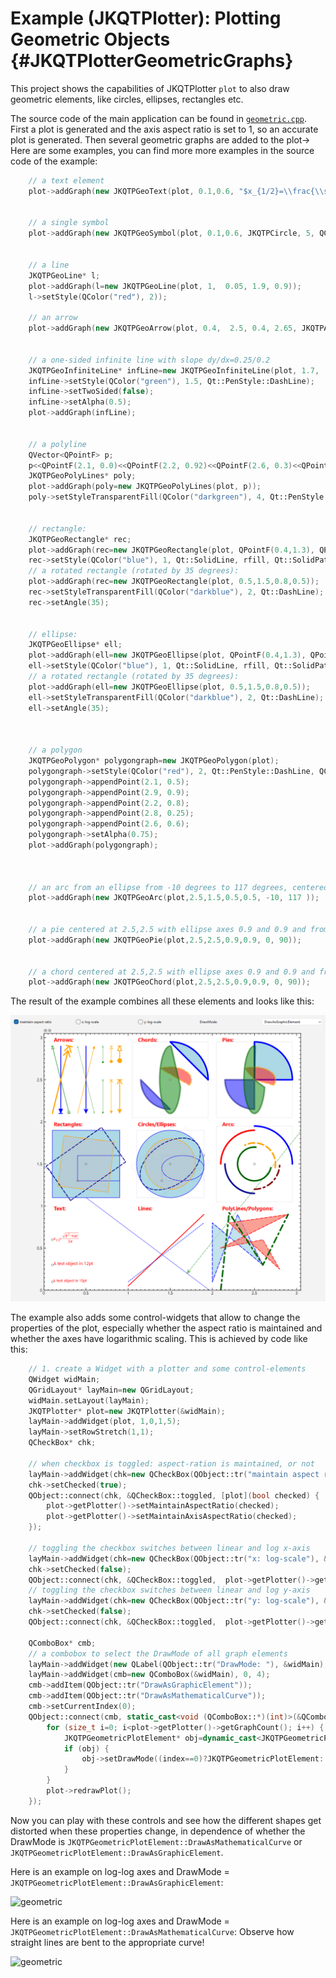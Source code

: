 # Example (JKQTPlotter): Plotting Geometric Objects                                      {#JKQTPlotterGeometricGraphs}



This project shows the capabilities of JKQTPlotter `plot` to also draw geometric elements, like circles, ellipses, rectangles etc.

The source code of the main application can be found in  [`geometric.cpp`](https://github.com/jkriege2/JKQtPlotter/tree/master/examples/geometric/geometric.cpp). First a plot is generated and the axis aspect ratio is set to 1, so an accurate plot is generated. Then several geometric graphs are added to the plot-> Here are some examples, you can find more more examples in the source code of the example:

```.cpp
    // a text element
    plot->addGraph(new JKQTPGeoText(plot, 0.1,0.6, "$x_{1/2}=\\frac{\\sqrt{b^2-4ac}}{2a}$", 10, QColor("red")));

    
    // a single symbol
    plot->addGraph(new JKQTPGeoSymbol(plot, 0.1,0.6, JKQTPCircle, 5, QColor("grey")));

    
    // a line
    JKQTPGeoLine* l;
	plot->addGraph(l=new JKQTPGeoLine(plot, 1,  0.05, 1.9, 0.9));
    l->setStyle(QColor("red"), 2));
   
    // an arrow
    plot->addGraph(new JKQTPGeoArrow(plot, 0.4,  2.5, 0.4, 2.65, JKQTPArrowAndStop, JKQTPFilledArrow));

    
    // a one-sided infinite line with slope dy/dx=0.25/0.2
    JKQTPGeoInfiniteLine* infLine=new JKQTPGeoInfiniteLine(plot, 1.7,  0.2, 0.2, 0.25);
    infLine->setStyle(QColor("green"), 1.5, Qt::PenStyle::DashLine);
    infLine->setTwoSided(false);
    infLine->setAlpha(0.5);
    plot->addGraph(infLine);

    
    // a polyline
    QVector<QPointF> p;
    p<<QPointF(2.1, 0.0)<<QPointF(2.2, 0.92)<<QPointF(2.6, 0.3)<<QPointF(2.9, 0.9);
	JKQTPGeoPolyLines* poly;
    plot->addGraph(poly=new JKQTPGeoPolyLines(plot, p));
	poly->setStyleTransparentFill(QColor("darkgreen"), 4, Qt::PenStyle::DashDotLine);

    
    // rectangle:
	JKQTPGeoRectangle* rec;
    plot->addGraph(rec=new JKQTPGeoRectangle(plot, QPointF(0.4,1.3), QPointF(0.9,1.6)));
	rec->setStyle(QColor("blue"), 1, Qt::SolidLine, rfill, Qt::SolidPattern);
    // a rotated rectangle (rotated by 35 degrees):
    plot->addGraph(rec=new JKQTPGeoRectangle(plot, 0.5,1.5,0.8,0.5));
	rec->setStyleTransparentFill(QColor("darkblue"), 2, Qt::DashLine);
	rec->setAngle(35);

    
    // ellipse:
	JKQTPGeoEllipse* ell;
    plot->addGraph(ell=new JKQTPGeoEllipse(plot, QPointF(0.4,1.3), QPointF(0.9,1.6)));
	ell->setStyle(QColor("blue"), 1, Qt::SolidLine, rfill, Qt::SolidPattern);
    // a rotated rectangle (rotated by 35 degrees):
    plot->addGraph(ell=new JKQTPGeoEllipse(plot, 0.5,1.5,0.8,0.5));
	ell->setStyleTransparentFill(QColor("darkblue"), 2, Qt::DashLine);
	ell->setAngle(35);


    
    // a polygon
    JKQTPGeoPolygon* polygongraph=new JKQTPGeoPolygon(plot);
	polygongraph->setStyle(QColor("red"), 2, Qt::PenStyle::DashLine, QColor("salmon"), Qt::SolidPattern);
    polygongraph->appendPoint(2.1, 0.5);
    polygongraph->appendPoint(2.9, 0.9);
    polygongraph->appendPoint(2.2, 0.8);
    polygongraph->appendPoint(2.8, 0.25);
    polygongraph->appendPoint(2.6, 0.6);
    polygongraph->setAlpha(0.75);
    plot->addGraph(polygongraph);
	

    
    // an arc from an ellipse from -10 degrees to 117 degrees, centered at 2.5,1.5 and full axes of 0.5 and 0.5
    plot->addGraph(new JKQTPGeoArc(plot,2.5,1.5,0.5,0.5, -10, 117 ));

    
    // a pie centered at 2.5,2.5 with ellipse axes 0.9 and 0.9 and from angle 0 degrees to 90 degrees
    plot->addGraph(new JKQTPGeoPie(plot,2.5,2.5,0.9,0.9, 0, 90));

    
    // a chord centered at 2.5,2.5 with ellipse axes 0.9 and 0.9 and from angle 0 degrees to 90 degrees
    plot->addGraph(new JKQTPGeoChord(plot,2.5,2.5,0.9,0.9, 0, 90));

```

The result of the example combines all these elements and looks like this:

![geometric](https://raw.githubusercontent.com/jkriege2/JKQtPlotter/master/screenshots/geometric.png)


The example also adds some control-widgets that allow to change the properties of the plot, especially whether the aspect ratio is maintained and whether the axes have logarithmic scaling. This is achieved by code like this:
```.cpp
    // 1. create a Widget with a plotter and some control-elements
    QWidget widMain;
    QGridLayout* layMain=new QGridLayout;
    widMain.setLayout(layMain);
    JKQTPlotter* plot=new JKQTPlotter(&widMain);
    layMain->addWidget(plot, 1,0,1,5);
    layMain->setRowStretch(1,1);
    QCheckBox* chk;
    
	// when checkbox is toggled: aspect-ration is maintained, or not
    layMain->addWidget(chk=new QCheckBox(QObject::tr("maintain aspect ratio"), &widMain), 0, 0);
    chk->setChecked(true);
    QObject::connect(chk, &QCheckBox::toggled, [plot](bool checked) {
        plot->getPlotter()->setMaintainAspectRatio(checked);
        plot->getPlotter()->setMaintainAxisAspectRatio(checked);
    });
    
	// toggling the checkbox switches between linear and log x-axis
    layMain->addWidget(chk=new QCheckBox(QObject::tr("x: log-scale"), &widMain), 0, 1);
    chk->setChecked(false);
    QObject::connect(chk, &QCheckBox::toggled,  plot->getPlotter()->getXAxis(), &JKQTPHorizontalAxis::setLogAxis);
    // toggling the checkbox switches between linear and log y-axis
    layMain->addWidget(chk=new QCheckBox(QObject::tr("y: log-scale"), &widMain), 0, 2);
    chk->setChecked(false);
    QObject::connect(chk, &QCheckBox::toggled,  plot->getPlotter()->getYAxis(), &JKQTPVerticalAxis::setLogAxis);
	
	QComboBox* cmb;
    // a combobox to select the DrawMode of all graph elements
    layMain->addWidget(new QLabel(QObject::tr("DrawMode: "), &widMain), 0, 3);
    layMain->addWidget(cmb=new QComboBox(&widMain), 0, 4);
    cmb->addItem(QObject::tr("DrawAsGraphicElement"));
    cmb->addItem(QObject::tr("DrawAsMathematicalCurve"));
    cmb->setCurrentIndex(0);
    QObject::connect(cmb, static_cast<void (QComboBox::*)(int)>(&QComboBox::currentIndexChanged), [plot](int index) {
        for (size_t i=0; i<plot->getPlotter()->getGraphCount(); i++) {
            JKQTPGeometricPlotElement* obj=dynamic_cast<JKQTPGeometricPlotElement*>(plot->getPlotter()->getGraph(i));
            if (obj) {
                obj->setDrawMode((index==0)?JKQTPGeometricPlotElement::DrawAsGraphicElement:JKQTPGeometricPlotElement::DrawAsMathematicalCurve);
            }
        }
        plot->redrawPlot();
    });
```

Now you can play with these controls and see how the different shapes get distorted when these properties change, in dependence of whether the DrawMode is `JKQTPGeometricPlotElement::DrawAsMathematicalCurve` or `JKQTPGeometricPlotElement::DrawAsGraphicElement`.

Here is an example on log-log axes and DrawMode = `JKQTPGeometricPlotElement::DrawAsGraphicElement`:

![geometric](https://raw.githubusercontent.com/jkriege2/JKQtPlotter/master/screenshots/geometric_loglog_DrawAsGraphicElement.png)

Here is an example on log-log axes and DrawMode = `JKQTPGeometricPlotElement::DrawAsMathematicalCurve`: Observe how straight lines are bent to the appropriate curve!

![geometric](https://raw.githubusercontent.com/jkriege2/JKQtPlotter/master/screenshots/geometric_loglog_DrawAsMathematicalCurve.png)

